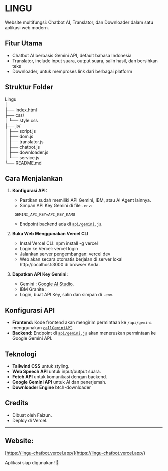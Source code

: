 # LINGU

Website multifungsi: Chatbot AI, Translator, dan Downloader dalam satu aplikasi web modern.

## Fitur Utama

- Chatbot AI berbasis Gemini API, default bahasa Indonesia
- Translator, include input suara, output suara, salin hasil, dan bersihkan teks
- Downloader, untuk memproses link dari berbagai platform

## Struktur Folder

Lingu  
│  
├── index.html  
├── css/  
│   └── style.css  
├── js/  
│   ├── script.js  
│   ├── dom.js  
│   ├── translator.js  
│   ├── chatbot.js  
│   ├── downloader.js  
│   └── service.js  
└── README.md  

## Cara Menjalankan

1. **Konfigurasi API:**
   - Pastikan sudah memiliki API Gemini, IBM, atau AI Agent lainnya.
   - Simpan API Key Gemini di file `.env`:
    ```
     GEMINI_API_KEY=API_KEY_KAMU
    ```
   - Endpoint backend ada di [`api/gemini.js`](api/gemini.js).
2. **Buka Web Menggunakan Vercel CLI**
   - Instal Vercel CLI: npm install -g vercel
   - Login ke Vercel: vercel login
   - Jalankan server pengembangan: vercel dev
   - Web akan secara otomatis berjalan di server lokal http://localhost:3000 di browser Anda.
   
4. **Dapatkan API Key Gemini:**
   - Gemini : [Google AI Studio](https://aistudio.google.com/app/apikey).
   - IBM Granite : 
   - Login, buat API Key, salin dan simpan di `.env`.

## Konfigurasi API

- **Frontend:** Kode frontend akan mengirim permintaan ke `/api/gemini` menggunakan [`callGeminiAPI`](js/service.js).
- **Backend:** Endpoint di [`api/gemini.js`](api/gemini.js) akan meneruskan permintaan ke Google Gemini API.

## Teknologi

- **Tailwind CSS** untuk styling.
- **Web Speech API** untuk input/output suara.
- **Fetch API** untuk komunikasi dengan backend.
- **Google Gemini API** untuk AI dan penerjemah.
- **Downloader Engine** btch-downloader
  
## Credits

- Dibuat oleh Faizun.
- Deploy di Vercel.

---

## Website: 
[https://lingu-chatbot.vercel.app/](https://lingu-chatbot.vercel.app/)

Aplikasi siap digunakan! 🚀
